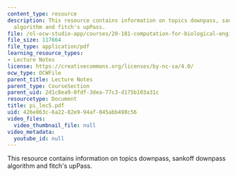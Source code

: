 ```yaml
---
content_type: resource
description: This resource contains information on topics downpass, sankoff downpass
  algorithm and fitch's upPass.
file: /ol-ocw-studio-app/courses/20-181-computation-for-biological-engineers-fall-2006/426e863c6a2282e994af045abb498c56_pi_lec5.pdf
file_size: 117664
file_type: application/pdf
learning_resource_types:
- Lecture Notes
license: https://creativecommons.org/licenses/by-nc-sa/4.0/
ocw_type: OCWFile
parent_title: Lecture Notes
parent_type: CourseSection
parent_uid: 2d1c8ea9-0fdf-3dea-77c3-d175b103a31c
resourcetype: Document
title: pi_lec5.pdf
uid: 426e863c-6a22-82e9-94af-045abb498c56
video_files:
  video_thumbnail_file: null
video_metadata:
  youtube_id: null
---
```

This resource contains information on topics downpass, sankoff downpass algorithm and fitch's upPass.